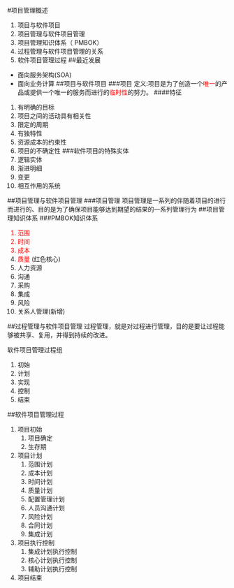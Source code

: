 #项目管理概述
1. 项目与软件项目 
2. 项目管理与软件项目管理
3. 项目管理知识体系（ PMBOK）
4. 过程管理与软件项目管理的关系 
5. 软件项目管理过程 
##最近发展
- 面向服务架构(SOA)
- 面向业务计算
##项目与软件项目
###项目
定义:项目是为了创造一个<font color='red'>唯一</font>的产品或提供一个唯一的服务而进行的<font color='red'>临时性</font>的努力。
####特征
1. 有明确的目标
1. 项目之间的活动具有相关性
1. 限定的周期
1. 有独特性
1. 资源成本的约束性 
1. 项目的不确定性 
###软件项目的特殊实体
1. 逻辑实体
2. 渐进明细
3. 变更
4. 相互作用的系统

##项目管理与软件项目管理
###项目管理
项目管理是一系列的伴随着项目的进行而进行的、目的是为了确保项目能够达到期望的结果的一系列管理行为
##项目管理知识体系
###PMBOK知识体系
<font color = 'red'>

1. 范围
2. 时间
3. 成本
4. 质量
</font>(红色核心)
5. 人力资源
6. 沟通
7. 采购
8. 集成
9. 风险
10. 关系人管理(新增)

##过程管理与软件项目管理
过程管理，就是对过程进行管理，目的是要让过程能够被共享、复用，并得到持续的改进。

软件项目管理过程组

1. 初始
2. 计划
3. 实现
4. 控制
5. 结束

##软件项目管理过程
1. 项目初始
	1. 项目确定
	2. 生存期
2. 项目计划
	1. 范围计划
	2. 成本计划
	3. 时间计划
	4. 质量计划
	5. 配置管理计划
	6. 人员沟通计划
	7. 风险计划
	8. 合同计划
	9. 集成计划
3. 项目执行控制
	1. 集成计划执行控制
	2. 核心计划执行控制
	3. 辅助计划执行控制
4. 项目结束